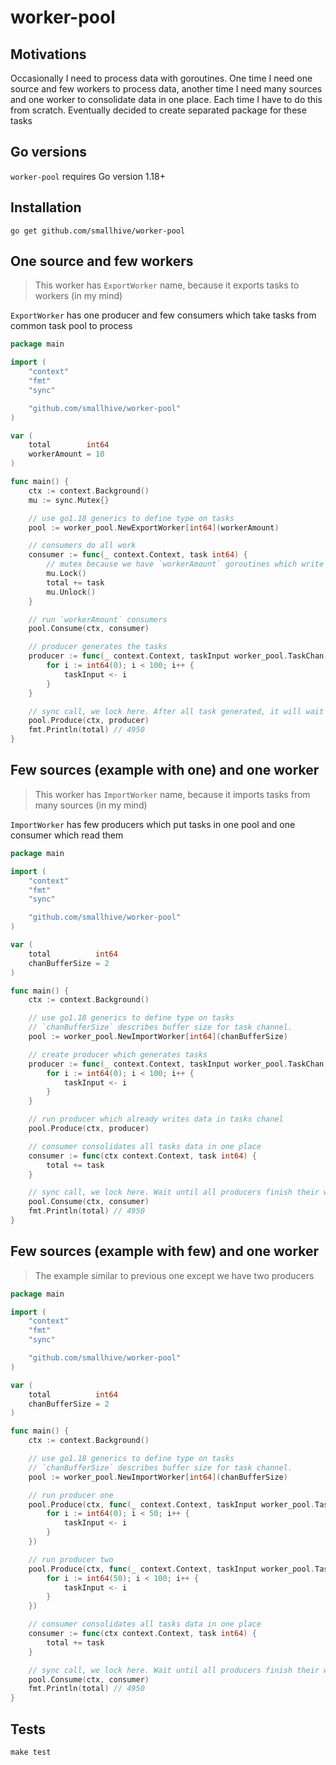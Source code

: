 # worker-pool

## Motivations

Occasionally I need to process data with goroutines. One time I need one source and few workers to process data,
another time I need many sources and one worker to consolidate data in one place. Each time I have to do this from
scratch. Eventually decided to create separated package for these tasks

## Go versions

`worker-pool` requires Go version 1.18+

## Installation

```shell
go get github.com/smallhive/worker-pool
```

## One source and few workers

> This worker has `ExportWorker` name, because it exports tasks to workers (in my mind)

`ExportWorker` has one producer and few consumers which take tasks from common task pool to process

```go
package main

import (
	"context"
	"fmt"
	"sync"

	"github.com/smallhive/worker-pool"
)

var (
	total        int64
	workerAmount = 10
)

func main() {
	ctx := context.Background()
	mu := sync.Mutex{}

	// use go1.18 generics to define type on tasks
	pool := worker_pool.NewExportWorker[int64](workerAmount)

	// consumers do all work
	consumer := func(_ context.Context, task int64) {
		// mutex because we have `workerAmount` goroutines which write to total value
		mu.Lock()
		total += task
		mu.Unlock()
	}

	// run `workerAmount` consumers
	pool.Consume(ctx, consumer)

	// producer generates the tasks
	producer := func(_ context.Context, taskInput worker_pool.TaskChan[int64]) {
		for i := int64(0); i < 100; i++ {
			taskInput <- i
		}
	}

	// sync call, we lock here. After all task generated, it will wait until all consumers complete their jobs
	pool.Produce(ctx, producer)
	fmt.Println(total) // 4950
}
```

## Few sources (example with one) and one worker

> This worker has `ImportWorker` name, because it imports tasks from many sources (in my mind)

`ImportWorker` has few producers which put tasks in one pool and one consumer which read them

```go
package main

import (
	"context"
	"fmt"
	"sync"

	"github.com/smallhive/worker-pool"
)

var (
	total          int64
	chanBufferSize = 2
)

func main() {
	ctx := context.Background()

	// use go1.18 generics to define type on tasks
	// `chanBufferSize` describes buffer size for task channel.
	pool := worker_pool.NewImportWorker[int64](chanBufferSize)

	// create producer which generates tasks
	producer := func(_ context.Context, taskInput worker_pool.TaskChan[int64]) {
		for i := int64(0); i < 100; i++ {
			taskInput <- i
		}
	}

	// run producer which already writes data in tasks chanel
	pool.Produce(ctx, producer)

	// consumer consolidates all tasks data in one place
	consumer := func(ctx context.Context, task int64) {
		total += task
	}

	// sync call, we lock here. Wait until all producers finish their work
	pool.Consume(ctx, consumer)
	fmt.Println(total) // 4950
}
```

## Few sources (example with few) and one worker

> The example similar to previous one except we have two producers

```go
package main

import (
	"context"
	"fmt"
	"sync"

	"github.com/smallhive/worker-pool"
)

var (
	total          int64
	chanBufferSize = 2
)

func main() {
	ctx := context.Background()

	// use go1.18 generics to define type on tasks
	// `chanBufferSize` describes buffer size for task channel.
	pool := worker_pool.NewImportWorker[int64](chanBufferSize)

	// run producer one
	pool.Produce(ctx, func(_ context.Context, taskInput worker_pool.TaskChan[int64]) {
		for i := int64(0); i < 50; i++ {
			taskInput <- i
		}
	})

	// run producer two
	pool.Produce(ctx, func(_ context.Context, taskInput worker_pool.TaskChan[int64]) {
		for i := int64(50); i < 100; i++ {
			taskInput <- i
		}
	})

	// consumer consolidates all tasks data in one place
	consumer := func(ctx context.Context, task int64) {
		total += task
	}

	// sync call, we lock here. Wait until all producers finish their work
	pool.Consume(ctx, consumer)
	fmt.Println(total) // 4950
}
```

## Tests

```shell
make test
```